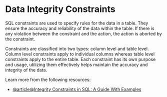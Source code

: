 # Data Integrity Constraints

SQL constraints are used to specify rules for the data in a table. They ensure the accuracy and reliability of the data within the table. If there is any violation between the constraint and the action, the action is aborted by the constraint.

Constraints are classified into two types: column level and table level. Column level constraints apply to individual columns whereas table level constraints apply to the entire table. Each constraint has its own purpose and usage, utilizing them effectively helps maintain the accuracy and integrity of the data.

Learn more from the following resources:

- [@article@Integrity Constraints in SQL: A Guide With Examples](https://www.datacamp.com/tutorial/integrity-constraints-sql)